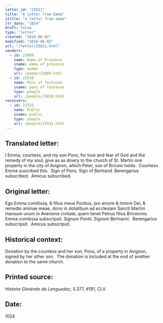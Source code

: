 ```yaml
---
letter_id: "25811"
title: "A letter from Emma"
ititle: "a letter from emma"
ltr_date: "1024"
draft: false
type: "letter"
created: "2016-06-02"
modified: "2016-06-02"
url: "/letter/25811.html"
senders:
  - id: 25809
    name: Emma of Provence
    iname: emma of provence
    type: woman
    url: /woman/25809.html
  - id: 25810
    name: Pons of Toulouse
    iname: pons of toulouse
    type: people
    url: /people/25810.html
receivers:
  - id: 21531
    name: Public
    iname: public
    type: people
    url: /people/21531.html
---
```

<h2> Translated letter:</h2><p>I Emma, countess, and my son Pons, for love and fear of God and the remedy of my soul, give as as dowry to the church of St. Martin one property in the city of Avignon, which Peter, son of Briceio holds.&nbsp; Countess Emma suscribed this.&nbsp; Sign of Pons. Sign of Bertrand. Berengarius subscribed.&nbsp; Amicus subscribed.</p><h2 class="mt-4"> Original letter:</h2><p>Ego Emma comitissa, &amp; filius meus Pon­tius, pro amore &amp; timore Dei, &amp; remedio animae meae, dono in dotalitium ad ecclesiam Sancti Martini mansum unum in Avenione civitate, quem tenet Petrus filius Briceionis. Emma comitissa subscripsit. Signum Pontii. Signum Bertranni.&nbsp; Berengarius subscripsit.&nbsp; Amicus subscripsit.</p><h2 class="mt-4"> Historical context:</h2><p>Donation by the countess and her son, Pons, of a property in Avignon, signed by her other son. &nbsp;The donation is included at the end of another donation to the same church.</p><h2 class="mt-4"> Printed source:</h2><p><i>Histoire Générale de Languedoc,&nbsp;</i>5.377, #181, CLV.</p><h2 class="mt-4"> Date:</h2>1024